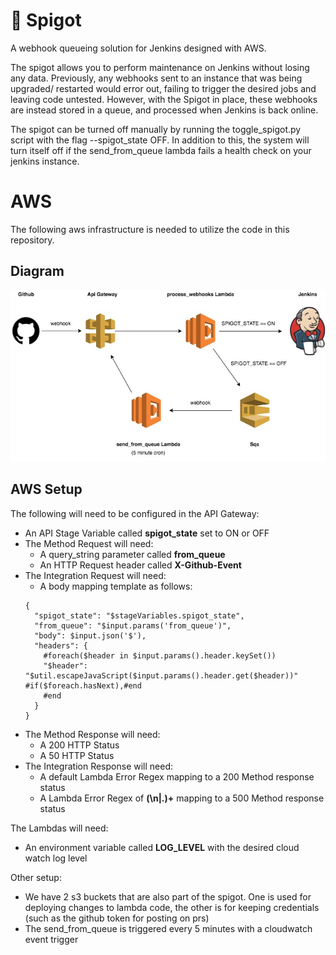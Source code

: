 # 🚰 Spigot

A webhook queueing solution for Jenkins designed with AWS.

The spigot allows you to perform maintenance on Jenkins without losing any data. Previously, any webhooks sent to an instance that was being upgraded/ restarted would error out, failing to trigger the desired jobs and leaving code untested. However, with the Spigot in place, these webhooks are instead stored in a queue, and processed when Jenkins is back online.

The spigot can be turned off manually by running the toggle_spigot.py script with the flag --spigot_state OFF. In addition to this, the system will turn itself off if the send_from_queue lambda fails a health check on your jenkins instance.

# AWS

The following aws infrastructure is needed to utilize the code in this repository.

## Diagram


![Alt text](docs/spigot.jpg "AWS Infrastructure")

## AWS Setup

The following will need to be configured in the API Gateway:

* An API Stage Variable called **spigot_state** set to ON or OFF
* The Method Request will need:
    * A query_string parameter called **from_queue**
    * An HTTP Request header called **X-Github-Event**
* The Integration Request will need:
    * A body mapping template as follows:
    ```
    {
      "spigot_state": "$stageVariables.spigot_state",
      "from_queue": "$input.params('from_queue')",
      "body": $input.json('$'),
      "headers": {
        #foreach($header in $input.params().header.keySet())
        "$header": "$util.escapeJavaScript($input.params().header.get($header))" #if($foreach.hasNext),#end
        #end
      }
    }
    ```
* The Method Response will need:
    * A 200 HTTP Status
    * A 50 HTTP Status
* The Integration Response will need:
    * A default Lambda Error Regex mapping to a 200 Method response status
    * A Lambda Error Regex of **(\n|.)+** mapping to a 500 Method response status

The Lambdas will need:
* An environment variable called **LOG_LEVEL** with the desired cloud watch log level

Other setup:
* We have 2 s3 buckets that are also part of the spigot. One is used for deploying changes to lambda code, the other is for keeping credentials (such as the github token for posting on prs)
* The send_from_queue is triggered every 5 minutes with a cloudwatch event trigger
